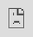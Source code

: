 ```yaml
---
layout: post
date:   2025-05-10
image: "/conflict_urbanism_sp2025/images/Freeman_Mal_Pietsch/post-title-card.png"
title:  "Legal Aid Society: Red Hook"
author: "Erin Emily Freeman, Nyadeng Mal, Soenke Pietsch"
---
```


#### 00. INTRODUCTION  

When our team was first presented with the case brief for our Legal Aid Society client, we were introduced to a teen like many others. We were introduced to their day-to-day life, and their love of sports, someone who would do anything to stay on their team, even commuting long distances to do so. Despite their efforts, they lived within systems that wanted to enclose them and relegate them to the margins. They were exposed to daily systemic injustices, but through careful examination, we saw how systemic failures within the Department of Education, particularly regarding their IEP (Individualized Education Program), would play a crucial role in shaping the trajectory of their athletic and academic career. An IEP is a legally binding document guaranteeing educational accommodations for students with disabilities, defined by the NYC DOE as “a written statement of our plan to provide your child with a Free and Appropriate Public Education (FAPE) in their Least Restrictive Environment (LRE)." The neglect of this student’s IEP surprised us as it functioned as an instrument of spatial injustice. Through geospatial analysis of this student's trajectory, we demonstrate how IEP non-compliance in New York City schools precipitates the removal of extracurricular supports, like football for our client, eliminating critical protective structures and channeling Black disabled students of color into policed geographies. This work is founded on critical race disability studies, Black urbanism, and carceral geographies.

#### 01. LEGAL AID SOCIETY PARTNERSHIP  

The [Legal Aid Society](https://legalaidnyc.org/) provides free legal representation to low-income New Yorkers on issues including criminal trials, parole revocation and appeals, juvenile justice, and child protection cases, and civil issues such as housing and immigration. The [Video Mitigation Unit](https://legalaidnyc.org/programs-projects-units/the-video-mitigation-project/) is an in-house unit of The Legal Aid Society and is among the first state public defender organizations to explore their clients’ lives through video to convey their character, aspirations, traumas, difficulties, and often, transformation. In certain cases, video can be more effective than traditional written requests, with extraordinary potential for low-income clients. Legal Aid has submitted 22 mitigation videos since September 2019. Of the cases decided, the unit’s work yielded reduced sentences, alternatives to incarceration, and elimination of bail conditions.

Our team worked with The Legal Aid Society to apply spatial analysis methods to their mitigation cases. While Legal Aid's attorneys documented clients' personal stories through interviews, we mapped the physical realities of their circumstances, revealing how policy failures create measurable spatial consequences. Using GIS tools and public data, grounded in critical race and disability theory, we developed time-space maps tracking their clients' daily routines before and after losing football eligibility, which may have been avoided through the proper execution of the students' school supportive services. Our visualizations also exposed resource gaps by correlating the proximity of the client's home with the locations of neighborhood program availability. Through weekly meetings with Legal Aid attorneys, their video mitigation staff, and student advocates, we connected spatial patterns to legal arguments. These collaborations transformed our maps into evidence of systemic failure, showing how institutional abandonment in education and public resources follows geographic pathways that predate courtroom appearances.

#### 02. THEORETICAL FRAMEWORK  

The marginalization of disabled students of color is not accidental but systemic—a convergence of ***spatial injustice***, ***bureaucratic exclusion***, and ***state abandonment***. These three frameworks help untangle this case:

*Spatial injustice as resource exclusion*: The uneven distribution of educational resources—from IEP supports to sports teams—follows racialized geographic lines. Schools in affluent, predominantly white neighborhoods hoard opportunities, while schools serving Black and Latinx students face chronic disinvestment (Lipsitz, 2007). The Public Schools Athletic League (PSAL) mirrors this pattern: its teams cluster in well-resourced districts, leaving students in areas like the Bronx and Central Brooklyn with fewer options (*Jimenez v. NYC DOE*, 2022).

*Bureaucratic violence in policy design*: Eligibility rules like the PSAL’s “5+1” academic requirement (*Public Schools Athletic League*, 2025) appear neutral but weaponize disability neglect. By failing to account for IEP accommodations (e.g., modified grading, extended time), these policies punish students for systemic failures. Annamma’s (2018) work shows how such bureaucracy reframes exclusion as “fairness,” masking the violence of arbitrary standards.

*Organized abandonment’s carceral logic*: When schools withhold IEP services or PSAL access, they don’t merely “fail” students—they actively funnel them toward punitive systems. Gilmore’s (2007) theory clarifies this: underfunded schools, exclusionary policies, and over-policed neighborhoods are interconnected strategies of racial capitalism (Riley et al., 2024). The result? Disabled students of color lose not just sports eligibility, but also pathways to safety and stability. Together, these lenses reveal how IEP gaps and PSAL disqualifications aren’t isolated issues, but deliberate outcomes of a system designed to marginalize.
  
#### 03. CONCERNS  

*The IEP as an Unimplemented Safeguard*: An IEP is a federal civil right under the Individuals with Disabilities Education Act (IDEA), mandating schools provide tailored supports to students with disabilities. Our client's IEP was established in middle school for mental health-related needs. No two IEPs are meant to be the same; each document is tailored to an individual student's needs. For example, a student with ADHD might require additional test time, permission to work in quiet environments for specific tasks, or modified assignments to help combat overstimulation, creating conditions where the student can complete work comfortably and have equal opportunities for success.

Systemic inequities in the school district create bureaucratic hurdles that prevent instructors from effectively implementing IEP supports. Many students, including our client, face additional challenges with how their IEP was managed. While research suggests proper IEP implementation could have helped maintain our client's sports participation, the reality is more complex. According to the NYC Department of Education's Annual Special Education Data Report (2019), improved IEP compliance (84.3% of students receiving recommended services in 2018-2019) correlates strongly with rising graduation rates and declining dropout rates. This suggests that when properly executed, IEPs can significantly impact student outcomes, making their inconsistent implementation particularly consequential. The following map (Figure 1) depicts the percentage of students in the 2023-2024 school year with an IEP distributed across the New York City school districts.  Our client’s school districts show high rates of students with IEPs compared to other school districts throughout the city. 

![Figure 1. Percentage of Students with an IEP in 2023-2024 (per New York City School District)](/conflict_urbanism_sp2025/images/Freeman_Mal_Pietsch/IEP-map.png)
*Figure 1. Percentage of Students with an IEP in 2023-2024 (per New York City School District)*

The following video compilation (Figure 2) depicts the stigmatization of IEPs.  Our client’s response to his IEP is representative of this stigmatization and its effect on students with an IEP.

*“I don’t like people really knowing I had an IEP, because they looked at it like, ‘oh, you’re dumb’”*

<video style="width:100%; height:auto" muted autoplay>
  <source src="/conflict_urbanism_sp2025/images/Freeman_Mal_Pietsch/IEP.mp4" type="video/mp4">
</video>
<figcaption class="caption"><em>Figure 2. Stigmatization of IEPs: TikTok Compilation</em></figcaption>  
<br>
*Mapping the Absence: When Football Became Compensatory Infrastructure*: The disappearance of our client's football participation exposed a dangerous paradox: while their IEP theoretically provided structure, it was the approximately hour-and-a-half commute to a school that showcased the client's commitment to what they loved most, football. The following daily commute comparison maps (Figure 3) depict the stark difference between when our client was commuting to school to play football versus when they were not.  

<video style="width:100%; height:auto" muted autoplay>
  <source src="/conflict_urbanism_sp2025/images/Freeman_Mal_Pietsch/daily-commute.mp4" type="video/mp4">
</video>
<figcaption class="caption"><em>Figure 3. Client’s Daily Commute</em></figcaption>
<br>
Spatial-temporal analysis reveals how this daily routine created external discipline that their school supports may have failed to match without a properly executed IEP. The following daily schedule comparison maps (Figure 4) quantify what was lost: 5.5 hours per day of structured time.

<video style="width:100%; height:auto" muted autoplay>
  <source src="/conflict_urbanism_sp2025/images/Freeman_Mal_Pietsch/daily-schedule.mp4" type="video/mp4">
</video>
<figcaption class="caption"><em>Figure 4. Client’s Daily Schedule</em></figcaption>
<br>
*Mapping the Absence: Community Resources*: The following opportunity maps (Figure 5) tell the rest of the story. In this recreational desert where YMCAs and Boys & Girls Clubs are conspicuously absent, football was not just a sport; it was critical infrastructure for youth in neglected areas attending overcrowded and underfunded schools. Research confirms such programs compensate for systemic failures: the routines prevent delinquency, mentors replace missing guidance, and social bonds counteract isolation (Spruit et al., 2018; Goodman et al., 2021). When the field lights went off on their athletic career, our client did not just lose a game, they lost the scaffolding holding their world together.  

<div class="iframe-column"><iframe src="https://soenke2003.github.io/Conflict-Urbanism/" style="position:absolute;top:0;left:0;width:100%;height:100%;" frameborder="0"></iframe></div> 
<figcaption class="caption"><em>Figure 5. Client’s Opportunities and Resources in Red Hook, Brooklyn, New York</em></figcaption>  

#### 04. METHODOLOGY  

For our spatial analysis, we combined three evidence-based approaches. We start with an IEP distribution mapping, which visualizes neighborhood disparities in special education support and contextualized NYC DOE report linking IEP access to more favorable outcomes and vice versa. Second, a time-geography tracks our client’s daily commute from Red Hook Houses to two different high schools, using MTA transit logs to quantify how the school’s location and consequent commute and the client’s football schedule provided structure. Third, a time analysis tracks our client’s daily schedule to visualize the hour-by-hour difference in our client’s life when they were playing football and when they were not. Fourth, opportunity mapping documents infrastructure gaps through NYC Planning Department data, revealing the lack of health/human service facilities. These methods make visible how spatial inequities in education and recreation intersect at our client’s address.  

#### 05. IMPLICATIONS  

Our research generates several actionable insights across three professional domains. Our geonarratives convert transit logs and opportunity maps into forensic evidence for legal practitioners, documenting how spatial inequities manifest as institutional neglect in individual cases. For policy makers, we expose how IEP implementation gaps and PSAL eligibility rules collaborate to create what we can understand as *de facto* educational sacrifice zones, these are geographic areas where systemic abandonment becomes spatially predetermined. For urbanists, these findings demand trauma-informed design: the co-location of youth mental health services with high-need schools and athletic facilities within 15-minute neighborhoods of disinvested areas like Red Hook. By rendering these patterns visible, we redefine accommodations through a spatial justice lens, where every IEP provision and recreation center placement becomes both a legal obligation and an urban survival mechanism.

#### 05. REFERENCES  

Lipsitz, George. 2007. “The Racialization of Space and the Spatialization of Race: Theorizing the Hidden Architecture of Landscape.” Landscape Journal 26 (1): 10–23. http://www.jstor.org/stable/43323751.

New York City Department of Education. n.d. The IEP Process. NYC Schools. Accessed May 2025. https://www.schools.nyc.gov/learning/special-education/the-iep-process/the-iep.

New York City Department of Education. 2019. Annual Special Education Data Report: School Year 2018–2019. New York: NYC Department of Education. https://infohub.nyced.org/docs/default-source/default-document-library/annual-special-education-data-report-sy18-1960b79998ec27487584b9fedec3fac29c.pdf.

Piggott, Charlotte L., Chris M. Spray, Claire Mason, and Daniel Rhind. 2024. “Using Sport and Physical Activity Interventions to Develop Life Skills and Reduce Delinquency in Youth: A Systematic Review.” International Review of Sport and Exercise Psychology. Advance online publication. https://doi.org/10.1080/1750984X.2024.2349994.

Raj, Chiraag S. 2022. “Rights to Nowhere: The IDEA’s Inadequacy in High-Poverty Schools.” Columbia Human Rights Law Review 53 (2): 409–440. https://scholarcommons.sc.edu/cgi/viewcontent.cgi?article=2463&context=law_facpub.

Riley, Trevon, Joseph P. Schleimer, and Julia L. Jahn. 2024. “Organized Abandonment under Racial Capitalism: Measuring Accountable Actors of Structural Racism for Public Health Research and Action.”

Shippen, Nicole, Samantha R. Horn, Patrick Triece, Andrea Chronis-Tuscano, and Maggie C. Meinzer. 2022. “Understanding ADHD in Black Adolescents in Urban Schools: A Qualitative Examination of Factors That Influence ADHD Presentation, Coping Strategies, and Access to Care.” Evidence-Based Practice in Child and Adolescent Mental Health 7 (2): 213–229. https://doi.org/10.1080/23794925.2021.2013140.

